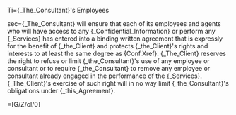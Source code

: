 Ti={_The_Consultant}'s Employees

sec={_The_Consultant} will ensure that each of its employees and agents who will have access to any {_Confidential_Information} or perform any {_Services} has entered into a binding written agreement that is expressly for the benefit of {_the_Client} and protects {_the_Client}'s rights and interests to at least the same degree as {Conf.Xref}.  {_The_Client} reserves the right to refuse or limit {_the_Consultant}'s use of any employee or consultant or to require {_the_Consultant} to remove any employee or consultant already engaged in the performance of the {_Services}.  {_The_Client}'s exercise of such right will in no way limit {_the_Consultant}'s obligations under {_this_Agreement}.

=[G/Z/ol/0]

